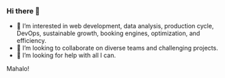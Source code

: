 ### Hi there 👋

- 👀 I’m interested in web development, data analysis, production cycle, DevOps, sustainable growth, booking engines, optimization, and efficiency.
- 💞️ I’m looking to collaborate on diverse teams and challenging projects.
- 🤔 I’m looking for help with all I can.

Mahalo!

